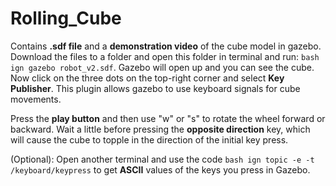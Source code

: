 # Rolling_Cube
Contains **.sdf file** and a **demonstration video** of the cube model in gazebo.
Download the files to a folder and open this folder in terminal and run: 
``bash
ign gazebo robot_v2.sdf``. Gazebo will open up and you can see the cube. Now click on the three dots on the top-right corner and select **Key Publisher**. This plugin allows gazebo to use keyboard signals for cube movements.

Press the **play button** and then use "w" or "s" to rotate the wheel forward or backward. Wait a little before pressing the **opposite direction** key, which will cause the cube to topple in the direction of the initial key press.

(Optional): Open another terminal and use the code ``bash ign topic -e -t /keyboard/keypress`` to get **ASCII** values of the keys you press in Gazebo.
